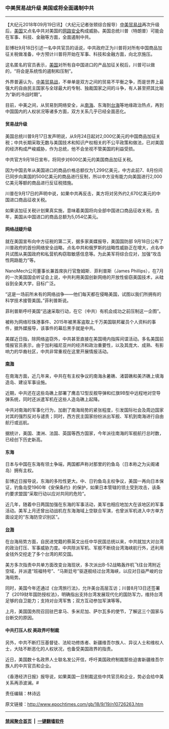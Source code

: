 ### 中美贸易战升级 美国或将全面遏制中共
------------------------

<p>【大纪元2018年09月19日讯】（大纪元记者张顿综合报导）<a href="http://www.epochtimes.com/gb/tag/%E4%B8%AD%E7%BE%8E%E8%B4%B8%E6%98%93%E6%88%98.html">中美贸易战</a>再次升级后，<a href="http://www.epochtimes.com/gb/tag/%E7%BE%8E%E5%9B%BD.html">美国</a>又点名中共对美国的<a href="http://www.epochtimes.com/gb/tag/%E7%BD%91%E8%B7%AF%E5%AE%89%E5%85%A8.html">网路安全</a>构成威胁。美国总统川普（特朗普）可能会在军事、科技、金融等方面，全面遏制中共。</p>
<p>彭博社9月18日引述一名中共官员的话说，中共政府正为川普将对所有中国商品加征关税做准备，中方预计川普将开始在军事、科技和金融方面，向北京施压。</p>
<p>这名匿名的官员表示，<a href="http://www.epochtimes.com/gb/tag/%E7%BE%8E%E5%9B%BD.html">美国</a>对所有自中国进口的产品加征关税后，川普可以做的，“将会是系统性的遏制和压制”。</p>
<p>外界普遍认为，<a href="http://www.epochtimes.com/gb/tag/%E4%B8%AD%E7%BE%8E%E8%B4%B8%E6%98%93%E6%88%98.html">中美贸易战</a>，不单单是双方之间的贸易不平衡之争，而是世界上最强大的自由民主国家与全球最大的专制、独裁国家之间的斗争，有人甚至把其比喻为“新的冷战时期”。</p>
<p>目前，中美之间，从贸易到网络安全，从<a href="http://www.epochtimes.com/gb/tag/%E5%8D%97%E6%B5%B7.html">南海</a>、东海到<a href="http://www.epochtimes.com/gb/tag/%E5%8F%B0%E6%B5%B7.html">台海</a>等地缘政治热点，再到中国国内的人权状况等诸多方面，双方关系几乎已经全面恶化。</p>
<h4><strong>贸易战升级</strong></h4>
<p>美国总统川普9月17日发声明说，从9月24日起对2,000亿美元的中国商品加征关税；中共长期采取无数与美国技术和知识产权相关的不公平政策和做法，已对美国的经济构成严峻威胁，作为总统，他不会坐视不管美国的利益受损。</p>
<p>中共官方9月18日宣布，将同步对600亿美元的美国商品加征关税。</p>
<p>因为中国去年从美国进口的商品价格总额仅为1,299亿美元，中方此前7、8月份间已同步向美国的500亿美元的商品进行反制，所以中方没有能力向美国进行2,000亿美元等额的商品进行反征税措施。</p>
<p>川普在9月17日的声明中说，如果中共再反击，美方将对另外约2,670亿美元的中国进口商品征收关税。</p>
<p>如果该加征关税计划果真实施，意味着美国将向全部中国进口商品征收关税。去年，美国从中国进口的商品总额为5,054亿美元。</p>
<h4><strong>网络战疑升级</strong></h4>
<p>就在美国宣布向中方征税的第二天，据多家美媒报导，美国国防部 9月18日公布了川普政府的首份网络安全战略，点名中共和俄罗斯的战略性威胁正在增大，点名中共试图从美国政府和私营机构窃取敏感信息等。为此美军将综合应对，加强“攻击性网路能力”等。</p>
<p>NanoMech公司董事长兼首席执行官詹姆斯．菲利普斯（James Phillips），在7月的一次美国国会听证会上说，中共利用美国创新网络的开放性偷窃美国技术，从硅谷到全美大学，目标广泛。</p>
<p>“这是一场前所未有的网络战争——他们每天都在侵略美国，试图以我们所拥有的科学技术接管美国。”菲利普斯说。</p>
<p>菲利普斯呼吁美国“迅速采取行动，在它（中共）有机会成功之前压制这一企图”。</p>
<p>被称为网络珍珠港事件、2015年被黑客盗取上千万美国联邦雇员个人资料的事件，据外媒报导，该事件的幕后黑手就是中共。</p>
<p>美媒近日指，除网络盗窃外，中共甚至直接在美国境内指挥间谍活动。多名美国前情报官员表示，由于加利福尼亚州的经济和政治重要性，以及其庞大、成熟、有影响力的华裔社区，中共非常重视在这里开展情报活动。</p>
<h4><strong><a href="http://www.epochtimes.com/gb/tag/%E5%8D%97%E6%B5%B7.html">南海</a></strong></h4>
<p>在南海方面，近几年来，中共在有主权争议的南海永暑礁、渚碧礁和美济礁上填海造岛、建设军事设施。</p>
<p>近期，中共还在这些岛礁上部署了鹰击12型反舰导弹和红旗9B型中远程地对空导弹系统，同时还派遣军机在这些人造岛礁上起降。</p>
<p>中共对南海的军事化行为，加剧了南海局势的紧张程度，引发国际社会及周边国家对其的强烈反对与谴责；同时，西方民主国家纷纷派出军舰、军机到南海进行自由航行或巡航。</p>
<p>据统计，美国、澳洲、法国、英国等西方国家，今年派往南海的军舰航行总时数，已经创下历史新高。</p>
<h4><strong>东海</strong></h4>
<p>日本与中国在东海有领土争端，两国都声称对那里的钓鱼岛（日本称之为尖阁诸岛）拥有主权。</p>
<p>彭博近日报导说，东海的多险性更大。中、日钓鱼岛主权争议，美国一再向日本保证，钓鱼岛受1960年《安保条约》的保护，如果日本管辖的领土受到攻击，该条约要求盟国“采取行动以应对共同的危险”。</p>
<p>近几年，随着中日两国加强在东海的军事活动，美军也相应地加大在该地区的军事活动。美军上月还曾出动战机在东海海域上空联合军演，也曾派军机进入中方单方面设定的“东海防空识别区”。</p>
<h4><strong><a href="http://www.epochtimes.com/gb/tag/%E5%8F%B0%E6%B5%B7.html">台海</a></strong></h4>
<p>在台海局势方面，自民进党籍的蔡英文出任中华民国总统以来，中共就加大对台湾的政治打压、军事威胁力度。中共除派军机、军舰不断绕台湾海峡航行外，还利用金钱外交挖走了多个台湾的邦交国。</p>
<p>美方多次指责中共单方面改变台海现状，多次派出B-52战略轰炸机飞往台湾附近空域，并派遣“班福特号”、“马斯廷号”驱逐舰经过台湾海峡，以应对日益严峻的台海局势。</p>
<p>同时，美国今年还通过《台湾旅行法》，允许美台高层互访；川普8月13日还签署了《2019财年国防授权法》，明确指出支持台湾发展现代化的国防军力，维持台湾足够的自卫能力；支持对台湾军售；双方互动参加军演等等。</p>
<p>上月，美国国务院召回驻巴拿马、多米尼加、萨尔瓦多的使节，了解这三个国家与台断交的原因。</p>
<h4><strong>中共打压人权 美政界吁制裁</strong></h4>
<p>另外，中共不断打压基督徒、法轮功修炼者、新疆维吾尔族人、异议人士和维权人士，大陆不断恶化的人权状况，也备受美国政界的指责。</p>
<p>近日，美国数十名政界人士联名发公开信，呼吁美国政府制裁那些迫害新疆维吾尔族人的中共官员和企业。</p>
<p>《香港经济日报》报导说，如果美国一旦制裁这些中共官员和企业，势必会给中美关系再添波澜。#</p>
<p>责任编辑：林诗远</p>

原文链接：http://www.epochtimes.com/gb/18/9/19/n10726263.htm


------------------------
#### [禁闻聚合首页](https://github.com/gfw-breaker/banned-news/blob/master/README.md) &nbsp;|&nbsp;  [一键翻墙软件](https://github.com/gfw-breaker/nogfw/blob/master/README.md)